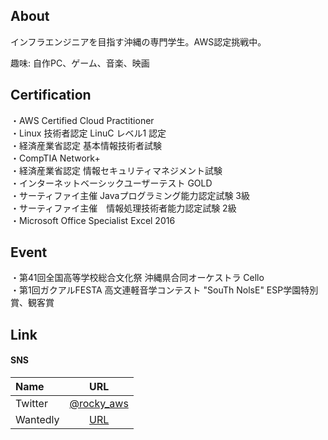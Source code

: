 ## About
インフラエンジニアを目指す沖縄の専門学生。AWS認定挑戦中。  

趣味: 自作PC、ゲーム、音楽、映画  

## Certification
・AWS Certified Cloud Practitioner  
・Linux 技術者認定 LinuC レベル1 認定  
・経済産業省認定 基本情報技術者試験  
・CompTIA Network+  
・経済産業省認定 情報セキュリティマネジメント試験  
・インターネットベーシックユーザーテスト GOLD  
・サーティファイ主催 Javaプログラミング能力認定試験 3級  
・サーティファイ主催　情報処理技術者能力認定試験 2級  
・Microsoft Office Specialist Excel 2016  


## Event
・第41回全国高等学校総合文化祭 沖縄県合同オーケストラ Cello  
・第1回ガクアルFESTA 高文連軽音学コンテスト "SouTh NolsE" ESP学園特別賞、観客賞  

## Link
#### SNS
| Name | URL |
|:--- |:---:|
| Twitter | [@rocky_aws](https://twitter.com/rocky_aws) |
| Wantedly | [URL]()
